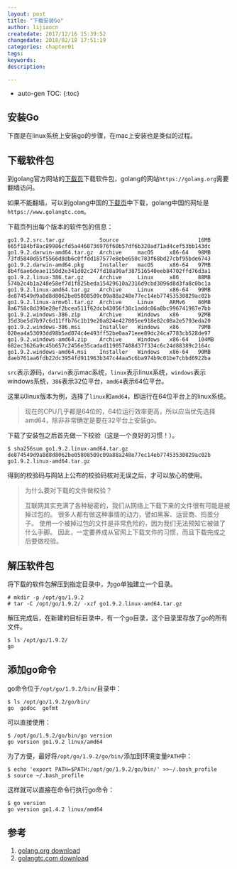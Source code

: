 ```yaml
---
layout: post
title: "下载安装Go"
author: lijiaocn
createdate: 2017/12/16 15:39:52
changedate: 2018/02/18 17:51:19
categories: chapter01
tags:
keywords:
description: 

---
```


* auto-gen TOC:
{:toc}

## 安装Go

下面是在linux系统上安装go的步骤，在mac上安装也是类似的过程。

## 下载软件包

到golang官方网站的[下载页][1]下载软件包，golang的网站`https://golang.org`需要翻墙访问。

如果不能翻墙，可以到golang中国的[下载页][2]中下载，golang中国的网址是`https://www.golangtc.com`。

下载页列出每个版本的软件包的信息：

	go1.9.2.src.tar.gz           Source                         16MB   665f184bf8ac89986cfd5a4460736976f60b57df6b320ad71ad4cef53bb143dc
	go1.9.2.darwin-amd64.tar.gz  Archive     macOS     x86-64   98MB   73fd5840d55f5566d8db6c0ffdd187577e8ebe650c783f68bd27cbf95bde6743
	go1.9.2.darwin-amd64.pkg     Installer   macOS     x86-64   97MB   8b4f6ae6deae1150d2e341d02c247fd18a99af387516540eeb84702ffd76d3a1
	go1.9.2.linux-386.tar.gz     Archive     Linux     x86      88MB   574b2c4b1a248e58ef7d1f825beda15429610a2316d9cbd3096d8d3fa8c0bc1a
	go1.9.2.linux-amd64.tar.gz   Archive     Linux     x86-64   99MB   de874549d9a8d8d8062be05808509c09a88a248e77ec14eb77453530829ac02b
	go1.9.2.linux-armv6l.tar.gz  Archive     Linux     ARMv6    86MB   8a6758c8d390e28ef2bcea511f62dcb43056f38c1addc06a8bc996741987e7bb
	go1.9.2.windows-386.zip      Archive     Windows   x86      92MB   35d3be5d7b97c6d11ffb76c1b19e20a824e427805ee918e82c08a2e5793eda20
	go1.9.2.windows-386.msi      Installer   Windows   x86      79MB   020ea4a53093dd98b5ad074c4e493ff52be0aa71eee89dc24ca7783cb528de97
	go1.9.2.windows-amd64.zip    Archive     Windows   x86-64   104MB  682ec3626a9c45b657c2456e35cadad119057408d37f334c6c24d88389c2164c
	go1.9.2.windows-amd64.msi    Installer   Windows   x86-64   90MB   daeb761aa6fdb22dc3954fd911963b347c44aa5c6ba974b9c01be7cbbd6922ba

`src`表示源码，`darwin`表示mac系统，`linux`表示linux系统，`windows`表示windows系统，`386`表示32位平台，`amd64`表示64位平台。

这里以linux版本为例，选择了`linux`和`amd64`，即运行在64位平台上的linux系统。

>现在的CPU几乎都是64位的，64位运行效率更高，所以应当优先选择amd64，除非非常确定是要在32平台上安装go。

下载了安装包之后首先做一下校验（这是一个良好的习惯！）。

	$ sha256sum go1.9.2.linux-amd64.tar.gz
	de874549d9a8d8d8062be05808509c09a88a248e77ec14eb77453530829ac02b  go1.9.2.linux-amd64.tar.gz

得到的校验码与网站上公布的校验码核对无误之后，才可以放心的使用。

> 为什么要对下载的文件做校验？
>
> 互联网其实充满了各种秘密的，我们从网络上下载下来的文件很有可能是被掉过包的。
> 很多人都有做这种事情的动力，譬如黑客、运营商、捣蛋分子。
> 使用一个被掉过包的文件是非常危险的，因为我们无法预知它被做了什么手脚。
> 因此，一定要养成从官网上下载文件的习惯，而且下载完成之后要做校验。

## 解压软件包

将下载的软件包解压到指定目录中，为go单独建立一个目录。

	# mkdir -p /opt/go/1.9.2
	# tar -C /opt/go/1.9.2/ -xzf go1.9.2.linux-amd64.tar.gz

解压完成后，在新建的目标目录中，有一个go目录，这个目录里存放了go的所有文件。

	$ ls /opt/go/1.9.2/
	go

## 添加go命令

go命令位于`/opt/go/1.9.2/bin/`目录中：

	$ ls /opt/go/1.9.2/go/bin/
	go  godoc  gofmt

可以直接使用：

	$ /opt/go/1.9.2/go/bin/go version
	go version go1.9.2 linux/amd64

为了方便，最好将`/opt/go/1.9.2/go/bin/`添加到环境变量`PATH`中：

	$ echo 'export PATH=$PATH:/opt/go/1.9.2/go/bin/' >>~/.bash_profile
	$ source ~/.bash_profile

这样就可以直接在命令行执行go命令：

	$ go version
	go version go1.4.2 linux/amd64

## 参考

1. [golang.org download][1]
2. [golangtc.com download][2]

[1]: https://golang.org/dl/ "golang.org download"
[2]: https://www.golangtc.com/download "golangtc.com download"
